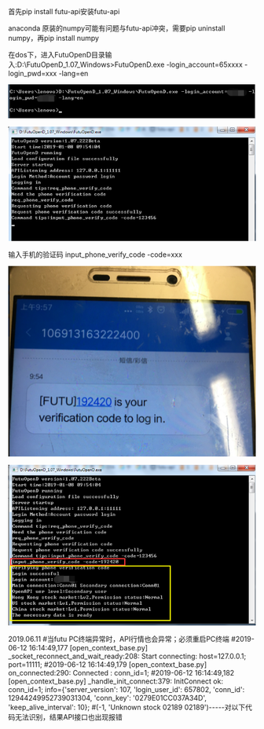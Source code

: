 首先pip install futu-api安装futu-api

anaconda 原装的numpy可能有问题与futu-api冲突，需要pip uninstall numpy，再pip install numpy

在dos下，进入FutuOpenD目录输入:D:\\FutuOpenD_1.07_Windows\>FutuOpenD.exe
-login_account=65xxxx -login_pwd=xxx -lang=en

![](media/a2c10a3326753b98dbebddd8ba0721d8.png)

![](media/26992755f5c3e49ce3aa45f3e763834d.png)

输入手机的验证码 input_phone_verify_code -code=xxx

![](media/392fde6b7a5a4fb5d16b03eb0a2189b7.png)

![](media/068c7973ae17f4a62c035ceb386e5e6f.png)

2019.06.11
#当futu PC终端异常时，API行情也会异常；必须重启PC终端
#2019-06-12 16:14:49,177 [open_context_base.py] _socket_reconnect_and_wait_ready:208: Start connecting: host=127.0.0.1; port=11111;
#2019-06-12 16:14:49,179 [open_context_base.py] on_connected:290: Connected : conn_id=1;
#2019-06-12 16:14:49,182 [open_context_base.py] _handle_init_connect:379: InitConnect ok: conn_id=1; info={'server_version': 107, 'login_user_id': 657802, 'conn_id': 12944249952739031304, 'conn_key': '0279E01CC037A34D', 'keep_alive_interval': 10};
#(-1, 'Unknown stock 02189 02189')-----对以下代码无法识别，结果API接口也出现报错
